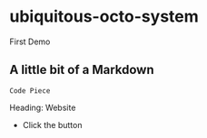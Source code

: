 # ubiquitous-octo-system
First Demo

## A little bit of a Markdown
`Code Piece`

Heading: Website
- Click the button
